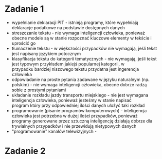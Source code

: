 # Zadanie 1
- wypełnianie deklaracji PIT - istnieją programy, które wypełniają deklaracje podatkowe na podstawie dostępnych danych
- streszczanie tekstu - nie wymaga inteligencji człowieka, ponieważ obecne modele są w stanie rozpoznać kluczowe elementy w tekście i     uprościć go
- tłumaczenie tekstu - w większości przypadków nie wymagają, jeśli tekst jest napisany językiem potocznym
- klasyfikacja tekstu do kategorii tematycznych - nie wymagają, jeśli tekst jest typowym przykładem jakiejś popularnej kategorii, w   
  przypadku bardziej niszowego tekstu przydatna jest ingerencja człowieka
- odpowiadanie na proste pytania zadawane w języku naturalnym (np. polskim) - nie wymaga inteligencji człowieka, obecne dobrze radzą   
  sobie z prostymi pytaniami
- układanie rozkładu jazdy transportu miejskiego - nie jest wymagana inteligencja człowieka, ponieważ jesteśmy w stanie napisać   
  program który przy odpowiedniej ilości danych ułożyć taki rozkład
- programowanie (pisanie programów komputerowych) - inteligencja człowieka jest potrzebna w dużej ilości przypadków, ponieważ programy generowane przez sztuczną inteligencję działają dobrze dla trywialnych przypadków i nie przewidują nietypowych danych
- "programowanie" kanałów telewizyjnych -
# Zadanie 2
